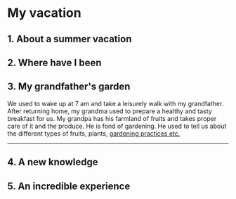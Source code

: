 # My vacation

## 1. About a summer vacation



## 2. Where have I been



## 3. My grandfather's garden

We used to wake up at 7 am and take a leisurely walk with my grandfather. After returning home, my grandma used to prepare a healthy and tasty breakfast for us. My grandpa has his farmland of fruits and takes proper care of it and the produce. He is fond of gardening. He used to tell us about the different types of fruits, plants, [gardening practices etc.](https://gardentutor.com/ "Open")

---

## 4. A new knowledge



## 5. An incredible experience